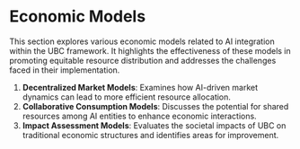 # Economic Models
This section explores various economic models related to AI integration within the UBC framework. It highlights the effectiveness of these models in promoting equitable resource distribution and addresses the challenges faced in their implementation.
1. **Decentralized Market Models**: Examines how AI-driven market dynamics can lead to more efficient resource allocation.
2. **Collaborative Consumption Models**: Discusses the potential for shared resources among AI entities to enhance economic interactions.
3. **Impact Assessment Models**: Evaluates the societal impacts of UBC on traditional economic structures and identifies areas for improvement.
